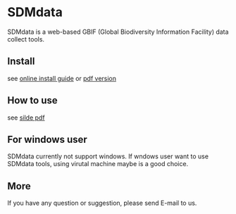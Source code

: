 SDMdata
===

SDMdata is a web-based GBIF (Global Biodiversity Information Facility) data collect tools.

## Install
see [online install guide](document/setup/install.md) or [pdf version](document/setup/install.pdf)

## How to use
see [silde pdf](document/slide/introduce_sdmdata.pdf)

## For windows user
SDMdata currently not support windows. If wndows user want to use SDMdata tools, using virutal machine maybe is a good choice.

## More
If you have any question or suggestion, please send E-mail to us.
